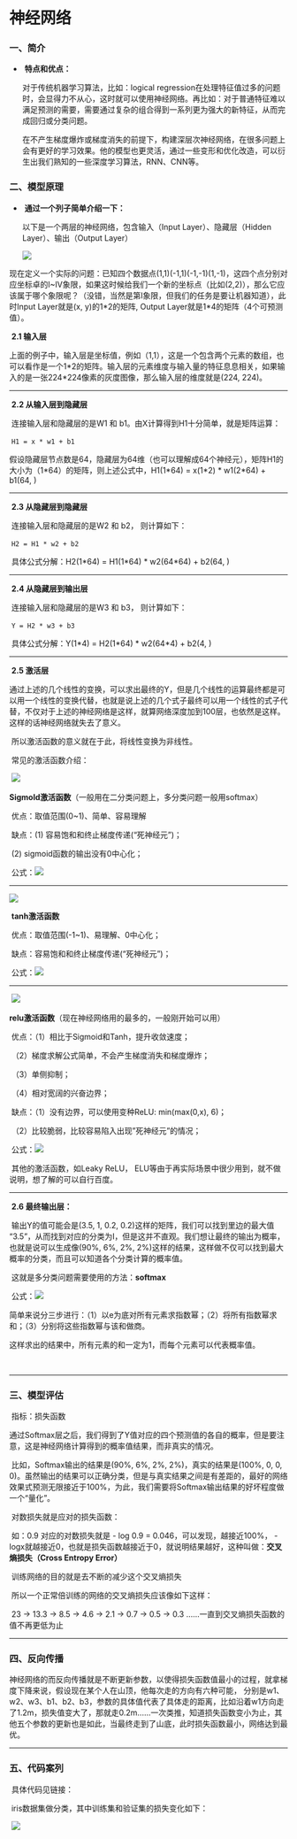# 神经网络

### 一、简介

- ​	**特点和优点：**

  对于传统机器学习算法，比如：logical regression在处理特征值过多的问题时，会显得力不从心，这时就可以使用神经网络。再比如：对于普通特征难以满足预测的需要，需要通过复杂的组合得到一系列更为强大的新特征，从而完成回归或分类问题。

  在不产生梯度爆炸或梯度消失的前提下，构建深层次神经网络，在很多问题上会有更好的学习效果。他的模型也更灵活，通过一些变形和优化改造，可以衍生出我们熟知的一些深度学习算法，RNN、CNN等。



### 二、模型原理

- ​	**通过一个列子简单介绍一下：**

  以下是一个两层的神经网络，包含输入（Input Layer）、隐藏层（Hidden Layer）、输出（Output Layer）

  ![](https://github.com/19960310/learn-neural-network-by-tensorflow-2.0-/blob/master/神经网络基础/assets/img1.png)

​	现在定义一个实际的问题：已知四个数据点(1,1)(-1,1)(-1,-1)(1,-1)，这四个点分别对应坐标卓的I~IV象限，如果这时候给我们一个新的坐标点（比如(2,2)），那么它应该属于哪个象限呢？（没错，当然是第I象限，但我们的任务是要让机器知道），此时Input Layer就是(x, y)的1\*2的矩阵, Output Layer就是1*4的矩阵（4个可预测值）。

​	**2.1 输入层**

​	上面的例子中，输入层是坐标值，例如（1,1），这是一个包含两个元素的数组，也可以看作是一个1\*2的矩阵。输入层的元素维度与输入量的特征息息相关，如果输入的是一张224\*224像素的灰度图像，那么输入层的维度就是(224, 224)。

------

​	**2.2 从输入层到隐藏层**

​	连接输入层和隐藏层的是W1 和 b1。由X计算得到H1十分简单，就是矩阵运算：

​																			`H1 = x * w1 + b1`	

​	假设隐藏层节点数是64，隐藏层为64维（也可以理解成64个神经元），矩阵H1的大小为（1\*64）的矩阵，则上述公式中，H1(1\*64) = x(1\*2) * w1(2\*64) + b1(64, )

------

​	**2.3 从隐藏层到隐藏层**			

​	连接输入层和隐藏层的是W2 和 b2， 则计算如下：

​																			`H2 = H1 * w2 + b2`		

​	具体公式分解：H2(1\*64) = H1(1\*64) * w2(64\*64) + b2(64, )	

------

​	**2.4 从隐藏层到输出层**											

​	连接输入层和隐藏层的是W3 和 b3， 则计算如下：

​																			`Y = H2 * w3 + b3`

​	具体公式分解：Y(1\*4) = H2(1\*64) * w2(64\*4) + b2(4, )	

------

​	**2.5 激活层**	

​		通过上述的几个线性的变换，可以求出最终的Y，但是几个线性的运算最终都是可以用一个线性的变换代替，也就是说上述的几个式子最终可以用一个线性的式子代替，不仅对于上述的神经网络是这样，就算网络深度加到100层，也依然是这样。这样的话神经网络就失去了意义。

​		所以激活函数的意义就在于此，将线性变换为非线性。

​		常见的激活函数介绍：

​						![](https://github.com/19960310/learn-neural-network-by-tensorflow-2.0-/blob/master/神经网络基础/assets/Image2.png)

​		**Sigmold激活函数**（一般用在二分类问题上，多分类问题一般用softmax）

​		优点：取值范围(0~1)、简单、容易理解

​		缺点：(1) 容易饱和和终止梯度传递(“死神经元”)；

​				   (2) sigmoid函数的输出没有0中心化；

​		公式：![](https://github.com/19960310/learn-neural-network-by-tensorflow-2.0-/tree/master/%E7%A5%9E%E7%BB%8F%E7%BD%91%E7%BB%9C%E5%9F%BA%E7%A1%80/assets/Image3.png)

------

![](https://github.com/19960310/learn-neural-network-by-tensorflow-2.0-/blob/master/神经网络基础/assets/Image4.png)

​		**tanh激活函数**

​		优点：取值范围(-1~1)、易理解、0中心化；

​		缺点：容易饱和和终止梯度传递(“死神经元”)；

​		公式：![](https://github.com/19960310/learn-neural-network-by-tensorflow-2.0-/blob/master/神经网络基础/assets/Image5.png)

------

​									![](https://github.com/19960310/learn-neural-network-by-tensorflow-2.0-/blob/master/神经网络基础/assets/Image6.png)

​		**relu激活函数**（现在神经网络用的最多的，一般刚开始可以用）

​		优点：（1）相比于Sigmoid和Tanh，提升收敛速度；

​					（2）梯度求解公式简单，不会产生梯度消失和梯度爆炸；

​					（3）单侧抑制；

​					（4）相对宽阔的兴奋边界；

​		缺点：（1）没有边界，可以使用变种ReLU: min(max(0,x), 6)；

​					（2）比较脆弱，比较容易陷入出现”死神经元”的情况；

​		公式：![](https://github.com/19960310/learn-neural-network-by-tensorflow-2.0-/blob/master/神经网络基础/assets/Image7.png)

​		其他的激活函数，如Leaky ReLU， ELU等由于再实际场景中很少用到，就不做说明，想了解的可以自行百度。

------

​		**2.6 最终输出层：**

​		输出Y的值可能会是(3.5, 1, 0.2, 0.2)这样的矩阵，我们可以找到里边的最大值 “3.5”，从而找到对应的分类为I，但是这并不直观。我们想让最终的输出为概率，也就是说可以生成像(90%, 6%, 2%, 2%)这样的结果，这样做不仅可以找到最大概率的分类，而且可以知道各个分类计算的概率值。

​		这就是多分类问题需要使用的方法：**softmax**

​		公式：![](https://github.com/19960310/learn-neural-network-by-tensorflow-2.0-/blob/master/神经网络基础/assets/Image8.png)

​		简单来说分三步进行：（1）以e为底对所有元素求指数幂；（2）将所有指数幂求和；（3）分别将这些指数幂与该和做商。

​		这样求出的结果中，所有元素的和一定为1，而每个元素可以代表概率值。

​	

------

### 三、模型评估

​	指标：损失函数

​	通过Softmax层之后，我们得到了Y值对应的四个预测值的各自的概率，但是要注意，这是神经网络计算得到的概率值结果，而非真实的情况。

​	比如，Softmax输出的结果是(90%, 6%, 2%, 2%)，真实的结果是(100%, 0, 0, 0)。虽然输出的结果可以正确分类，但是与真实结果之间是有差距的，最好的网络效果式预测无限接近于100%，为此，我们需要将Softmax输出结果的好坏程度做一个“量化”。

​	对数损失就是应对的损失函数：

​	如：0.9 对应的对数损失就是 - log 0.9 =  0.046，可以发现，越接近100%， -logx就越接近0，也就是损失函数越接近于0，就说明结果越好，这种叫做：**交叉熵损失（Cross Entropy Error）**

​	训练网络的目的就是去不断的减少这个交叉熵损失

​	所以一个正常倍训练的网络的交叉熵损失应该像如下这样：

​	23 -> 13.3 -> 8.5 -> 4.6 -> 2.1 -> 0.7 -> 0.5 -> 0.3 ......一直到交叉熵损失函数的值不再更低为止

------

### 四、反向传播

​	神经网络的而反向传播就是不断更新参数，以使得损失函数值最小的过程，就拿梯度下降来说，假设现在某个人在山顶，他每次走的方向有六种可能， 分别是w1、w2、w3、b1、b2、b3，参数的具体值代表了具体走的距离，比如沿着w1方向走了1.2m，损失值变大了，那就走0.2m......一次类推，知道损失函数变小为止，其他五个参数的更新也是如此，当最终走到了山底，此时损失函数最小，网络达到最优。

------

### 五、代码案列

​	具体代码见链接：

[1]: https://github.com/19960310/learn-neural-network-by-tensorflow-2.0-

​	iris数据集做分类，其中训练集和验证集的损失变化如下：

​	![](https://github.com/19960310/learn-neural-network-by-tensorflow-2.0-/blob/master/神经网络基础/assets/Image9.png)
